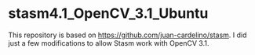 # stasm4.1_OpenCV_3.1_Ubuntu

This repository is based on https://github.com/juan-cardelino/stasm.
I did just a few modifications to allow Stasm work with OpenCV 3.1.
